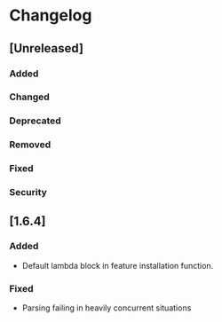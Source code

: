 <!-- SPDX-License-Identifier: MIT -->
# Changelog

## [Unreleased]

### Added

### Changed

### Deprecated

### Removed

### Fixed

### Security

## [1.6.4]

### Added
- Default lambda block in feature installation function.

### Fixed
- Parsing failing in heavily concurrent situations
